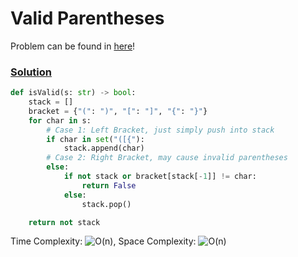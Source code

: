 # Valid Parentheses

Problem can be found in [here](https://leetcode.com/problems/valid-parentheses)!

### [Solution](/Stack/20-ValidParentheses/solution.py)

```python
def isValid(s: str) -> bool:
    stack = []
    bracket = {"(": ")", "[": "]", "{": "}"}
    for char in s:
        # Case 1: Left Bracket, just simply push into stack
        if char in set("([{"):
            stack.append(char)
        # Case 2: Right Bracket, may cause invalid parentheses
        else:
            if not stack or bracket[stack[-1]] != char:
                return False
            else:
                stack.pop()

    return not stack
```

Time Complexity: ![O(n)](<https://latex.codecogs.com/svg.image?\inline&space;O(n)>), Space Complexity: ![O(n)](<https://latex.codecogs.com/svg.image?\inline&space;O(n)>)
